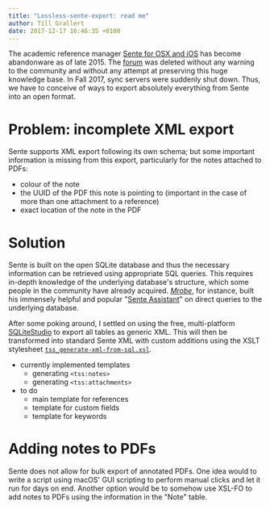```yaml
---
title: "Lossless-sente-export: read me"
author: Till Grallert
date: 2017-12-17 16:46:35 +0100
---
```


The academic reference manager [Sente for OSX and iOS](http://www.thirdstreetsoftware.com) has become abandonware as of late 2015. The [forum](http://sente.tenderapp.com) was deleted without any warning to the community and without any attempt at preserving this huge knowledge base. In Fall 2017, sync servers were suddenly shut down.
Thus, we have to conceive of ways to export absolutely everything from Sente into an open format.

# Problem: incomplete XML export

Sente supports XML export following its own schema; but some important information is missing from this export, particularly for the notes attached to PDFs:

- colour of the note
- the UUID of the PDF this note is pointing to (important in the case of more than one attachment to a reference)
- exact location of the note in the PDF

# Solution

Sente is built on the open SQLite database and thus the necessary information can be retrieved using appropriate SQL queries. This requires in-depth knowledge of the underlying database's structure, which some people in the community have already acquired. [*Mrobe*](https://github.com/mrobe), for instance, built his immensely helpful and popular "[Sente Assistant](https://github.com/mrobe/senteAssistant)" on direct queries to the underlying database.

After some poking around, I settled on using the free, multi-platform [SQLiteStudio](http://sqlitestudio.pl) to export all tables as generic XML. This will then be transformed into standard Sente XML with custom additions using the XSLT stylesheet [`tss_generate-xml-from-sql.xsl`](xslt/tss_generate-xml-from-sql.xsl).

- currently implemented templates
    + generating `<tss:notes>`
    + generating `<tss:attachments>`
- to do
    + main template for references
    + template for custom fields
    + template for keywords

# Adding notes to PDFs

Sente does not allow for bulk export of annotated PDFs. One idea would to write a script using macOS' GUI scripting to perform manual clicks and let it run for days on end. Another option would be to somehow use XSL-FO to add notes to PDFs using the information in the "Note" table.

